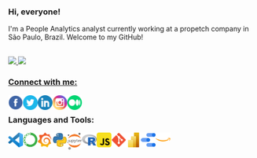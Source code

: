 ### Hi, everyone!

I'm a People Analytics analyst currently working at a propetch company in São Paulo, Brazil. Welcome to my GitHub!

<br />

<a href="https://github.com/higor-gomes93">
  <img height="180em" src="https://github-readme-stats.vercel.app/api?username=higor-gomes93&show_icons=true&theme=tokyonight&include_all_commits=true&count_private=true"/>
  <img height="180em" src="https://github-readme-stats.vercel.app/api/top-langs/?username=higor-gomes93&layout=compact&langs_count=8&theme=tokyonight&card_width=310"/>

<br />

### Connect with me:

[<img align="left" alt="codeSTACKr | Facebook" width="30px" src="https://github.com/higor-gomes93/images/blob/main/Facebook.png?raw=true" />][facebook]
[<img align="left" alt="codeSTACKr | Twitter" width="30px" src="https://github.com/higor-gomes93/images/blob/main/Twitter.png?raw=true" />][twitter]
[<img align="left" alt="codeSTACKr | LinkedIn" width="30px" src="https://github.com/higor-gomes93/images/blob/main/LinkedIn.png?raw=true" />][linkedin]
[<img align="left" alt="codeSTACKr | Instagram" width="30px" src="https://github.com/higor-gomes93/images/blob/main/Instagram.png?raw=true" />][instagram]
[<img align="left" alt="codeSTACKr | Medium" width="30px" src="https://github.com/higor-gomes93/images/blob/main/Medium.png?raw=true" />][medium]

<br />

### Languages and Tools:

<img align="left" alt="Visual Studio Code" width="30px" src="https://github.com/higor-gomes93/images/blob/main/VSCode.png?raw=true" />
<img align="left" alt="Anaconda" width="30px" src="https://github.com/higor-gomes93/images/blob/main/Anaconda.png?raw=true" />
<img align="left" alt="Grafana" width="30px" src="https://github.com/higor-gomes93/images/blob/main/Grafana.png?raw=true" />
<img align="left" alt="Python" width="30px" src="https://github.com/higor-gomes93/images/blob/main/Python.png?raw=true" />
<img align="left" alt="Jupyter" width="30px" src="https://github.com/higor-gomes93/images/blob/main/Jupyter.png?raw=true" />
<img align="left" alt="R" width="30px" src="https://github.com/higor-gomes93/images/blob/main/R.png?raw=true" />
<img align="left" alt="JavaScript" width="30px" src="https://github.com/higor-gomes93/images/blob/main/JavaScript.png?raw=true" />
<img align="left" alt="Git" width="30px" src="https://github.com/higor-gomes93/images/blob/main/Git.png?raw=true" />
<img align="left" alt="PowerBI" width="30px" src="https://github.com/higor-gomes93/images/blob/main/PowerBI.png?raw=true" />
<img align="left" alt="DataStudio" width="30px" src="https://github.com/higor-gomes93/images/blob/main/DataStudio.png?raw=true" />
<img align="left" alt="AWS" width="30px" src="https://github.com/higor-gomes93/images/blob/main/AWSLogo.png?raw=true" />


[facebook]: https://www.facebook.com/higorgomes93
[twitter]: https://twitter.com/higorgomes_93
[linkedin]: https://www.linkedin.com/in/higorgomes93/
[instagram]: https://www.instagram.com/higorgomes93/
[medium]: https://higorgomes93.medium.com/
